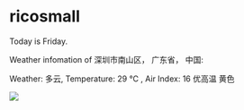 # ricosmall

Today is Friday.

Weather infomation of 深圳市南山区， 广东省， 中国: 

Weather: 多云, Temperature: 29 ℃ , Air Index: 16 优高温 黄色

<img src="https://github-readme-stats.vercel.app/api?username=ricosmall&show_icons=true" />
